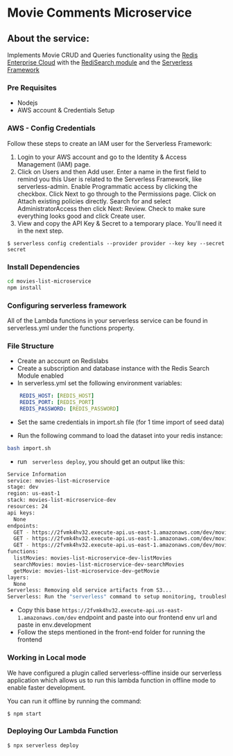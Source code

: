 # Movie Comments Microservice

## About the service:
Implements Movie CRUD and Queries functionality  using the [Redis Enterprise Cloud](https://redislabs.com/) with the [RediSearch module](https://oss.redislabs.com/redisearch/) and the [Serverless Framework](https://www.serverless.com)

### Pre Requisites
- Nodejs 
- AWS account & Credentials Setup

### AWS - Config Credentials

Follow these steps to create an IAM user for the Serverless Framework:

1. Login to your AWS account and go to the Identity & Access Management (IAM) page.
2. Click on Users and then Add user. Enter a name in the first field to remind you this User is related to the Serverless Framework, like serverless-admin. Enable Programmatic access by clicking the checkbox. Click Next to go through to the Permissions page. Click on Attach existing policies directly. Search for and select AdministratorAccess then click Next: Review. Check to make sure everything looks good and click Create user.
3. View and copy the API Key & Secret to a temporary place. You'll need it in the next step.

```
$ serverless config credentials --provider provider --key key --secret secret
```

### Install Dependencies

```bash
cd movies-list-microservice
npm install
```


### Configuring serverless framework
All of the Lambda functions in your serverless service can be found in serverless.yml under the functions property.

### File Structure
- Create an account on Redislabs 
- Create a subscription and database instance with the Redis Search Module enabled
- In serverless.yml set the following environment variables:
```yaml
    REDIS_HOST: [REDIS_HOST]
    REDIS_PORT: [REDIS_PORT]
    REDIS_PASSWORD: [REDIS_PASSWORD]
```
- Set the same credentials in import.sh file (for 1 time import of seed data)

- Run the following command to load the dataset into your redis instance:
```bash
bash import.sh
``` 

- run &nbsp; `serverless deploy`, you should get an output like this:
```bash
Service Information
service: movies-list-microservice
stage: dev
region: us-east-1
stack: movies-list-microservice-dev
resources: 24
api keys:
  None
endpoints:
  GET - https://2fvmk4hv32.execute-api.us-east-1.amazonaws.com/dev/movies/search
  GET - https://2fvmk4hv32.execute-api.us-east-1.amazonaws.com/dev/movies/group_by/{field}
  GET - https://2fvmk4hv32.execute-api.us-east-1.amazonaws.com/dev/movies/{id}
functions:
  listMovies: movies-list-microservice-dev-listMovies
  searchMovies: movies-list-microservice-dev-searchMovies
  getMovie: movies-list-microservice-dev-getMovie
layers:
  None
Serverless: Removing old service artifacts from S3...
Serverless: Run the "serverless" command to setup monitoring, troubleshooting and testing.

```
- Copy this base `https://2fvmk4hv32.execute-api.us-east-1.amazonaws.com/dev` endpoint and paste into our frontend env url and paste in env.development
- Follow the steps mentioned in the front-end folder for running the frontend

### Working in Local mode
We have configured a plugin called  serverless-offline inside our serverless application which allows us to run this lambda function in offline mode to enable faster development.

You can run it offline by running the command:

```
$ npm start
``` 

### Deploying Our Lambda Function
```
$ npx serverless deploy
```

